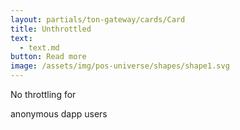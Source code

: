 ```yaml
---
layout: partials/ton-gateway/cards/Card
title: Unthrottled
text:
  - text.md
button: Read more
image: /assets/img/pos-universe/shapes/shape1.svg
---
```


No throttling for

anonymous dapp users
